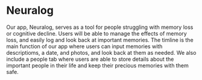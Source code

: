 # Neuralog

Our app, Neuralog, serves as a tool for people struggling with memory loss or cognitive decline. Users will be able to manage the effects of memory loss, and easily log and look back at important memories. The timline is the main function of our app where users can input memories with descriptioms, a date, and photos, and look back at them as needed. We also include a people tab where users are able to store details about the important people in their life and keep their precious memories with them safe. 
